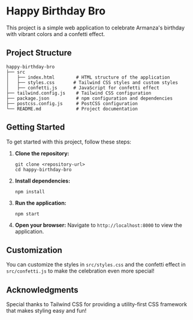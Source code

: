 # Happy Birthday Bro

This project is a simple web application to celebrate Armanza's birthday with vibrant colors and a confetti effect.

## Project Structure

```
happy-birthday-bro
├── src
│   ├── index.html        # HTML structure of the application
│   ├── styles.css       # Tailwind CSS styles and custom styles
│   ├── confetti.js      # JavaScript for confetti effect
├── tailwind.config.js    # Tailwind CSS configuration
├── package.json          # npm configuration and dependencies
├── postcss.config.js     # PostCSS configuration
└── README.md             # Project documentation
```

## Getting Started

To get started with this project, follow these steps:

1. **Clone the repository:**
   ```
   git clone <repository-url>
   cd happy-birthday-bro
   ```

2. **Install dependencies:**
   ```
   npm install
   ```

3. **Run the application:**
   ```
   npm start
   ```

4. **Open your browser:**
   Navigate to `http://localhost:8000` to view the application.

## Customization

You can customize the styles in `src/styles.css` and the confetti effect in `src/confetti.js` to make the celebration even more special!

## Acknowledgments

Special thanks to Tailwind CSS for providing a utility-first CSS framework that makes styling easy and fun!